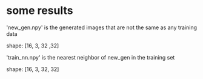 # some results

'new_gen.npy' is the generated images that are not the same as any training data

shape: [16, 3, 32 ,32]

'train_nn.npy' is the nearest neighbor of new_gen in the training set

shape: [16, 3, 32, 32]
